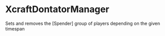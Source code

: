 # XcraftDontatorManager
Sets and removes the [Spender] group of players depending on the given timespan
